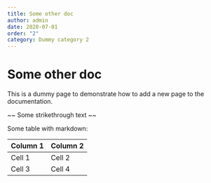```yaml
---
title: Some other doc
author: admin
date: 2020-07-01
order: "2"
category: Dummy category 2
---
```


# Some other doc

This is a dummy page to demonstrate how to add a new page to the documentation.

~~ Some strikethrough text ~~

Some table with markdown:

| Column 1 | Column 2 |
| -------- | -------- |
| Cell 1   | Cell 2   |
| Cell 3   | Cell 4   |
